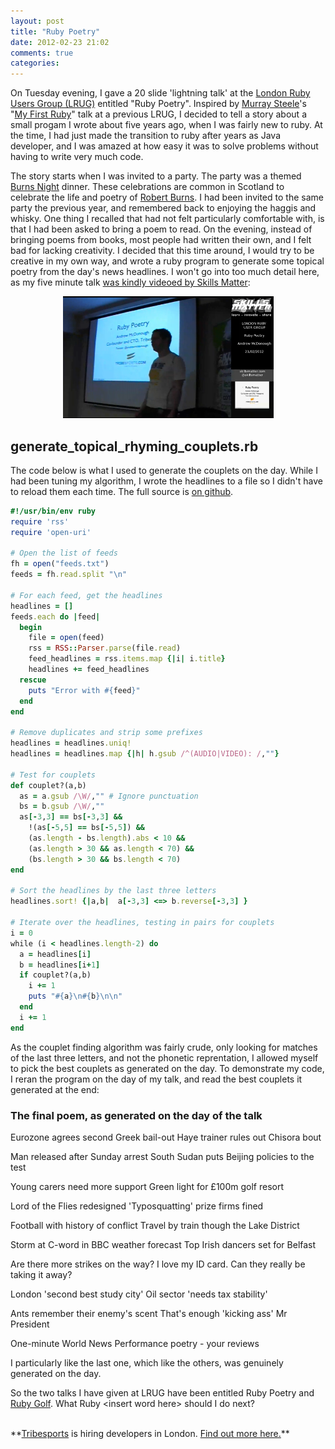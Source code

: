 ```yaml
---
layout: post
title: "Ruby Poetry"
date: 2012-02-23 21:02
comments: true
categories: 
---
```


On Tuesday evening, I gave a 20 slide 'lightning talk' at the <a href='http://lrug.org'>London Ruby Users Group (LRUG)</a> entitled "Ruby Poetry".  Inspired by <a href='http://twitter.com/hlame'>Murray Steele</a>'s "<a href='http://skillsmatter.com/podcast/ajax-ria/my-first-ruby'>My First Ruby</a>" talk at a previous LRUG, I decided to tell a story about a small progam I wrote about five years ago, when I was fairly new to ruby.  At the time, I had just made the transition to ruby after years as Java developer, and I was amazed at how easy it was to solve problems without having to write very much code.

The story starts when I was invited to a party.  The party was a themed <a href='http://en.wikipedia.org/wiki/Burns_supper'>Burns Night</a> dinner.  These celebrations are common in Scotland to celebrate the life and poetry of <a href='http://en.wikipedia.org/wiki/Robert_Burns'>Robert Burns</a>.  I had been invited to the same party the previous year, and remembered back to enjoying the haggis and whisky.  One thing I recalled that had not felt particularly comfortable with, is that I had been asked to bring a poem to read.  On the evening, instead of bringing poems from books, most people had written their own, and I felt bad for lacking creativity.  I decided that this time around, I would try to be creative in my own way, and wrote a ruby program to generate some topical poetry from the day's news headlines.  I won't go into too much detail here, as my five minute talk  <a href='http://skillsmatter.com/podcast/home/lrug-custom-documentation-generators'>was kindly videoed by Skills Matter</a>:

<center><a href='http://skillsmatter.com/podcast/home/lrug-custom-documentation-generators'><img src='/images/blog/poetry/video.png' /></a></center>

## generate_topical_rhyming_couplets.rb
The code below is what I used to generate the couplets on the day.  While I had been tuning my algorithm, I wrote the headlines to a file so I didn't have to reload them each time. The full source is <a href='https://github.com/andrewmcdonough/ruby-poetry'>on github</a>.

``` ruby generate_topical_rhyming_couplets
#!/usr/bin/env ruby
require 'rss'
require 'open-uri'

# Open the list of feeds
fh = open("feeds.txt")
feeds = fh.read.split "\n"

# For each feed, get the headlines
headlines = []
feeds.each do |feed|
  begin
    file = open(feed)
    rss = RSS::Parser.parse(file.read)
    feed_headlines = rss.items.map {|i| i.title}
    headlines += feed_headlines
  rescue
    puts "Error with #{feed}"
  end
end

# Remove duplicates and strip some prefixes
headlines = headlines.uniq!
headlines = headlines.map {|h| h.gsub /^(AUDIO|VIDEO): /,""}

# Test for couplets
def couplet?(a,b)
  as = a.gsub /\W/,"" # Ignore punctuation
  bs = b.gsub /\W/,""
  as[-3,3] == bs[-3,3] &&
    !(as[-5,5] == bs[-5,5]) &&
    (as.length - bs.length).abs < 10 &&
    (as.length > 30 && as.length < 70) &&
    (bs.length > 30 && bs.length < 70)
end

# Sort the headlines by the last three letters
headlines.sort! {|a,b|  a[-3,3] <=> b.reverse[-3,3] }

# Iterate over the headlines, testing in pairs for couplets
i = 0
while (i < headlines.length-2) do
  a = headlines[i]
  b = headlines[i+1]
  if couplet?(a,b)
    i += 1
    puts "#{a}\n#{b}\n\n"
  end
  i += 1
end

```

As the couplet finding algorithm was fairly crude, only looking for matches of the last three letters, and not the phonetic reprentation, I allowed myself to pick the best couplets as generated on the day.  To demonstrate my code, I reran the program on the day of my talk, and read the best couplets it generated at the end:

### The final poem, as generated on the day of the talk
<div class='paper'>Eurozone agrees second Greek bail-out
Haye trainer rules out Chisora bout

Man released after Sunday arrest
South Sudan puts Beijing policies to the test

Young carers need more support
Green light for £100m golf resort

Lord of the Flies redesigned
'Typosquatting' prize firms fined

Football with history of conflict
Travel by train though the Lake District

Storm at C-word in BBC weather forecast
Top Irish dancers set for Belfast

Are there more strikes on the way?
I love my ID card. Can they really be taking it away?

London 'second best study city'
Oil sector 'needs tax stability'

Ants remember their enemy's scent
That's enough 'kicking ass' Mr President

One-minute World News
Performance poetry - your reviews
</div>

I particularly like the last one, which like the others, was genuinely generated on the day.

So the two talks I have given at LRUG have been entitled Ruby Poetry and <a href="rubygolf-presentation.heroku.com">Ruby Golf</a>.  What Ruby &lt;insert word here&gt; should I do next?



<br/>
**<a href='http://tribesports.com'>Tribesports</a> is hiring developers in London.  <a href='http://techblog.tribesports.com/join-the-tribe'>Find out more here.</a>**
